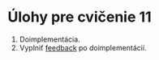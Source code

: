 # Úlohy pre cvičenie 11

1. Doimplementácia.
2. Vyplniť [feedback](https://forms.gle/ZkGaymhVhVvuRuby6) po doimplementácií.

